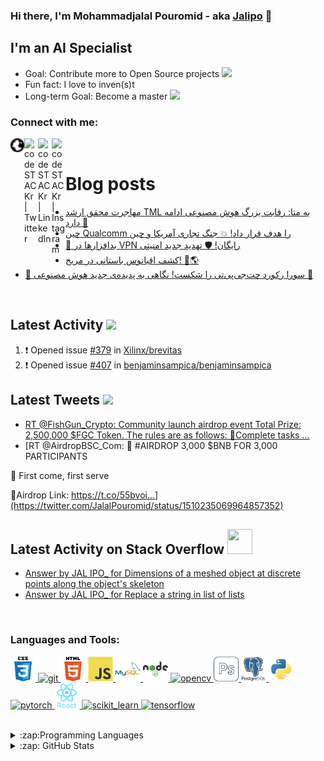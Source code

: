 ### Hi there, I'm Mohammadjalal Pouromid - aka [Jalipo][website] 👋
## I'm an AI Specialist

 
- Goal: Contribute more to Open Source projects <img src="https://media.giphy.com/media/WUlplcMpOCEmTGBtBW/giphy.gif" width="30">
- Fun fact: I love to inven(s)t
- Long-term Goal: Become a master <img src="https://media.giphy.com/media/BMyEGC1ZzwS6W2cc5n/giphy.gif"  width="30" >

### Connect with me:

[<img align="left" alt="codeSTACKr.com" width="22px" src="https://raw.githubusercontent.com/iconic/open-iconic/master/svg/globe.svg" />][website]
[<img align="left" alt="codeSTACKr | Twitter" width="22px" src="https://cdn.jsdelivr.net/npm/simple-icons@v3/icons/twitter.svg" />][twitter]
[<img align="left" alt="codeSTACKr | LinkedIn" width="22px" src="https://cdn.jsdelivr.net/npm/simple-icons@v3/icons/linkedin.svg" />][linkedin]
[<img align="left" alt="codeSTACKr | Instagram" width="22px" src="https://cdn.jsdelivr.net/npm/simple-icons@v3/icons/instagram.svg" />][instagram]

<br />

# Blog posts
<!-- BLOG-POST-LIST:START -->
- [مهاجرت محقق ارشد TML به متا: رقابت بزرگ هوش مصنوعی ادامه دارد 🤖](https://cyberuni.ir/blog/%D9%85%D9%87%D8%A7%D8%AC%D8%B1%D8%AA-%D9%85%D8%AD%D9%82%D9%82-%D8%A7%D8%B1%D8%B4%D8%AF-tml-%D8%A8%D9%87-%D9%85%D8%AA%D8%A7-%D8%B1%D9%82%D8%A7%D8%A8%D8%AA-%D8%A8%D8%B2%D8%B1%DA%AF-%D9%87%D9%88%D8%B4-%D9%85%D8%B5%D9%86%D9%88%D8%B9%DB%8C-%D8%A7%D8%AF%D8%A7%D9%85%D9%87-%D8%AF%D8%A7%D8%B1%D8%AF/)
- [چین Qualcomm را هدف قرار داد! 💥 جنگ تجاری آمریکا و چین](https://cyberuni.ir/blog/%DA%86%DB%8C%D9%86-qualcomm-%D8%B1%D8%A7-%D9%87%D8%AF%D9%81-%D9%82%D8%B1%D8%A7%D8%B1-%D8%AF%D8%A7%D8%AF-%D8%AC%D9%86%DA%AF-%D8%AA%D8%AC%D8%A7%D8%B1%DB%8C-%D8%A2%D9%85%D8%B1%DB%8C%DA%A9%D8%A7-%D9%88-%DA%86%DB%8C%D9%86/)
- [🚨 بدافزارها در VPN رایگان! 🛡️ تهدید جدید امنیتی](https://cyberuni.ir/blog/%D8%A8%D8%AF%D8%A7%D9%81%D8%B2%D8%A7%D8%B1%D9%87%D8%A7-%D8%AF%D8%B1-vpn-%D8%B1%D8%A7%DB%8C%DA%AF%D8%A7%D9%86-%D8%AA%D9%87%D8%AF%DB%8C%D8%AF-%D8%AC%D8%AF%DB%8C%D8%AF-%D8%A7%D9%85%D9%86%DB%8C%D8%AA%DB%8C/)
- [کشف اقیانوس باستانی در مریخ! 🚀🌎](https://cyberuni.ir/blog/%DA%A9%D8%B4%D9%81-%D8%A7%D9%82%DB%8C%D8%A7%D9%86%D9%88%D8%B3-%D8%A8%D8%A7%D8%B3%D8%AA%D8%A7%D9%86%DB%8C-%D8%AF%D8%B1-%D9%85%D8%B1%DB%8C%D8%AE/)
- [🚀 سورا رکورد چت‌جی‌پی‌تی را شکست! نگاهی به پدیده‌ی جدید هوش مصنوعی 🤖](https://cyberuni.ir/blog/%D8%B3%D9%88%D8%B1%D8%A7-%D8%B1%DA%A9%D9%88%D8%B1%D8%AF-%DA%86%D8%AA%D8%AC%DB%8C%D9%BE%DB%8C%D8%AA%DB%8C-%D8%B1%D8%A7-%D8%B4%DA%A9%D8%B3%D8%AA-%D9%86%DA%AF%D8%A7%D9%87%DB%8C-%D8%A8%D9%87-%D9%BE%D8%AF%DB%8C%D8%AF%D9%87%DB%8C-%D8%AC%D8%AF%DB%8C%D8%AF-%D9%87%D9%88%D8%B4-%D9%85%D8%B5%D9%86%D9%88%D8%B9%DB%8C/)
<!-- BLOG-POST-LIST:END -->


<br/>

## Latest Activity <img src="https://raw.githubusercontent.com/innng/innng/master/assets/kyubey.gif" width="80"> 
<!--START_SECTION:activity-->
1. ❗️ Opened issue [#379](https://github.com/Xilinx/brevitas/issues/379) in [Xilinx/brevitas](https://github.com/Xilinx/brevitas)
2. ❗️ Opened issue [#407](https://github.com/benjaminsampica/benjaminsampica/issues/407) in [benjaminsampica/benjaminsampica](https://github.com/benjaminsampica/benjaminsampica)
<!--END_SECTION:activity-->


## Latest Tweets <img src="https://media.giphy.com/media/26BRxIdjE82KNmVJm/giphy.gif" width="30"> 

<!-- TWITTER:START -->
- [RT @FishGun_Crypto: Community launch airdrop event
Total Prize: 2,500,000 $FGC Token. The rules are as follows:
🐡Complete tasks ...](https://twitter.com/JalalPouromid/status/1510434904487743493)
- [RT @AirdropBSC_Com: 🎁 #AIRDROP 3,000 $BNB FOR 3,000 PARTICIPANTS 

🎁 First come, first serve

🔗Airdrop Link: https://t.co/55bvoi...](https://twitter.com/JalalPouromid/status/1510235069964857352)
<!-- TWITTER:END -->

## Latest Activity on Stack Overflow  <img src="https://media.giphy.com/media/ule4vhcY1xEKQ/giphy.gif" height="40" width = '40'> 

<!-- STACKOVERFLOW:START -->
- [Answer by JAL IPO_ for Dimensions of a meshed object at discrete points along the object&#39;s skeleton](https://stackoverflow.com/questions/79000040/dimensions-of-a-meshed-object-at-discrete-points-along-the-objects-skeleton/79051975#79051975)
- [Answer by JAL IPO_ for Replace a string in list of lists](https://stackoverflow.com/questions/13781828/replace-a-string-in-list-of-lists/75055822#75055822)
<!-- STACKOVERFLOW:END -->

<br/>

  <h3 align="left">Languages and Tools:</h3>
<p align="left"> <a href="https://www.w3schools.com/css/" target="_blank"> <img src="https://raw.githubusercontent.com/devicons/devicon/master/icons/css3/css3-original-wordmark.svg" alt="css3" width="40" height="40"/> </a> <a href="https://git-scm.com/" target="_blank"> <img src="https://www.vectorlogo.zone/logos/git-scm/git-scm-icon.svg" alt="git" width="40" height="40"/> </a> <a href="https://www.w3.org/html/" target="_blank"> <img src="https://raw.githubusercontent.com/devicons/devicon/master/icons/html5/html5-original-wordmark.svg" alt="html5" width="40" height="40"/> </a> <a href="https://developer.mozilla.org/en-US/docs/Web/JavaScript" target="_blank"> <img src="https://raw.githubusercontent.com/devicons/devicon/master/icons/javascript/javascript-original.svg" alt="javascript" width="40" height="40"/> </a> <a href="https://www.mysql.com/" target="_blank"> <img src="https://raw.githubusercontent.com/devicons/devicon/master/icons/mysql/mysql-original-wordmark.svg" alt="mysql" width="40" height="40"/> </a> <a href="https://nodejs.org" target="_blank"> <img src="https://raw.githubusercontent.com/devicons/devicon/master/icons/nodejs/nodejs-original-wordmark.svg" alt="nodejs" width="40" height="40"/> </a> <a href="https://opencv.org/" target="_blank"> <img src="https://www.vectorlogo.zone/logos/opencv/opencv-icon.svg" alt="opencv" width="40" height="40"/> </a> <a href="https://www.photoshop.com/en" target="_blank"> <img src="https://raw.githubusercontent.com/devicons/devicon/master/icons/photoshop/photoshop-line.svg" alt="photoshop" width="40" height="40"/> </a> <a href="https://www.postgresql.org" target="_blank"> <img src="https://raw.githubusercontent.com/devicons/devicon/master/icons/postgresql/postgresql-original-wordmark.svg" alt="postgresql" width="40" height="40"/> </a> <a href="https://www.python.org" target="_blank"> <img src="https://raw.githubusercontent.com/devicons/devicon/master/icons/python/python-original.svg" alt="python" width="40" height="40"/> </a> <a href="https://pytorch.org/" target="_blank"> <img src="https://www.vectorlogo.zone/logos/pytorch/pytorch-icon.svg" alt="pytorch" width="40" height="40"/> </a> <a href="https://reactjs.org/" target="_blank"> <img src="https://raw.githubusercontent.com/devicons/devicon/master/icons/react/react-original-wordmark.svg" alt="react" width="40" height="40"/> </a> <a href="https://scikit-learn.org/" target="_blank"> <img src="https://upload.wikimedia.org/wikipedia/commons/0/05/Scikit_learn_logo_small.svg" alt="scikit_learn" width="40" height="40"/> </a> <a href="https://www.tensorflow.org" target="_blank"> <img src="https://www.vectorlogo.zone/logos/tensorflow/tensorflow-icon.svg" alt="tensorflow" width="40" height="40"/> </a> </p>

<br/>



<details>
  <summary>:zap:Programming Languages</summary>

  [![Top Langs](https://github-readme-stats.vercel.app/api/top-langs/?username=iamjalipo)](https://github.com/anuraghazra/github-readme-stats)

</details>

<details>
  <summary>:zap: GitHub Stats</summary>

  <img align="left" alt="jalipo" src="https://github-readme-stats.codestackr.vercel.app/api?username=iamjalipo&theme=vue&show_icons=true&hide_border=true" />

</details>




[website]: https://iamjalipo.github.io/
[twitter]: https://twitter.com/JalalPouromid
[instagram]: https://www.instagram.com/jalipo_/
[linkedin]: https://www.linkedin.com/in/mohammadjalal-pouromid-9568901b0

